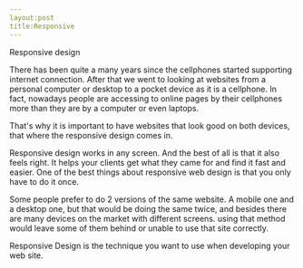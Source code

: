```yaml
---
layout:post
title:Responsive
---
```


Responsive design

There has been quite a many years since the cellphones started supporting internet connection. After that we went to looking at websites from a personal computer or desktop to a pocket device as it is a cellphone. In fact, nowadays people are  accessing to online pages by their cellphones more than they are by a computer or even laptops.

That's why it is important to have websites that look good on both devices, that where the responsive design comes in.

Responsive design works in any screen. And the best of all is that it also feels right. It helps your clients get what they came for and find it fast and easier. One of the best things about responsive web design is that you only have to do it once.

Some people prefer to do 2 versions of the same website. A mobile one and a desktop one, but that would be doing the same twice, and besides there are many devices on the market with different screens. using that method would leave some of them behind or unable to use that site correctly.

Responsive Design is the technique you want to use when developing your web site.

